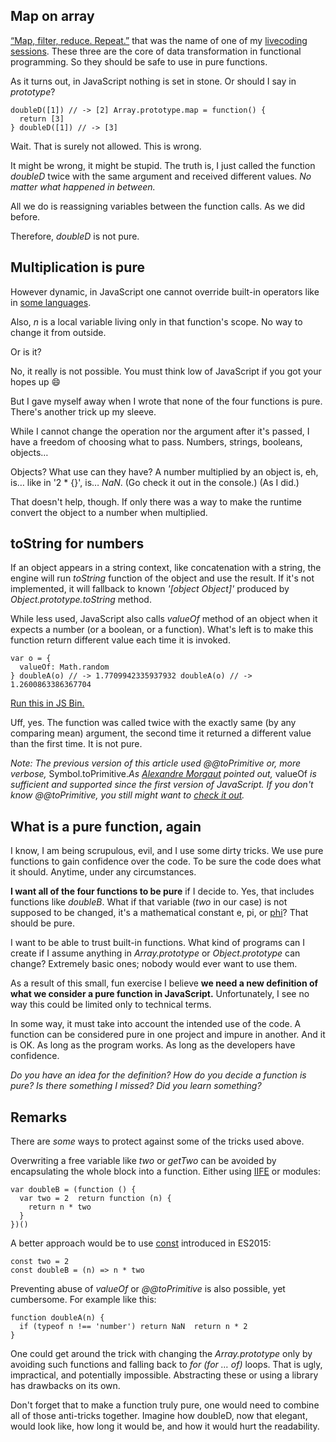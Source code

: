 

## Map on array

[“Map, filter, reduce. Repeat.”](<https://www.youtube.com/watch?v=RUXUXup1Ji0>) that was the name of one of my [livecoding sessions](<https://www.twitch.tv/robinpokorny>). These three are the core of data transformation in functional programming. So they should be safe to use in pure functions.

As it turns out, in JavaScript nothing is set in stone. Or should I say in *prototype*?

```
doubleD([1]) // -> [2] Array.prototype.map = function() {
  return [3]
} doubleD([1]) // -> [3]
```

Wait. That is surely not allowed. This is wrong.

It might be wrong, it might be stupid. The truth is, I just called the function *doubleD* twice with the same argument and received different values. *No matter what happened in between.*

All we do is reassigning variables between the function calls. As we did before.

Therefore, *doubleD* is not pure.

## Multiplication is pure

However dynamic, in JavaScript one cannot override built-in operators like in [some languages](<https://stackoverflow.com/a/9745356/1517783>).

Also, *n* is a local variable living only in that function's scope. No way to change it from outside.

Or is it?

No, it really is not possible. You must think low of JavaScript if you got your hopes up 😄

But I gave myself away when I wrote that none of the four functions is pure. There's another trick up my sleeve.

While I cannot change the operation nor the argument after it's passed, I have a freedom of choosing what to pass. Numbers, strings, booleans, objects…

Objects? What use can they have? A number multiplied by an object is, eh, is… like in '2 * {}', is… *NaN*. (Go check it out in the console.) (As I did.)

That doesn't help, though. If only there was a way to make the runtime convert the object to a number when multiplied.

## toString for numbers

If an object appears in a string context, like concatenation with a string, the engine will run *toString* function of the object and use the result. If it's not implemented, it will fallback to known *'[object Object]'* produced by *Object.prototype.toString* method.

While less used, JavaScript also calls *valueOf* method of an object when it expects a number (or a boolean, or a function). What's left is to make this function return different value each time it is invoked.

```
var o = {
  valueOf: Math.random
} doubleA(o) // -> 1.7709942335937932 doubleA(o) // -> 1.2600863386367704
```
[Run this in JS Bin.](<http://jsbin.com/lojupas/edit?js,console>)

Uff, yes. The function was called twice with the exactly same (by any comparing mean) argument, the second time it returned a different value than the first time. It is not pure.

*Note: The previous version of this article used @@toPrimitive or, more verbose,* Symbol.toPrimitive.*As [Alexandre Morgaut](<https://medium.com/@amorgaut>) pointed out,* valueOf *is sufficient and supported since the first version of JavaScript. If you don't know @@toPrimitive, you still might want to [check it out](<https://developer.mozilla.org/en-US/docs/Web/JavaScript/Reference/Global_Objects/Symbol/toPrimitive>).*

## What is a pure function, again

I know, I am being scrupulous, evil, and I use some dirty tricks. We use pure functions to gain confidence over the code. To be sure the code does what it should. Anytime, under any circumstances.

**I want all of the four functions to be pure** if I decide to. Yes, that includes functions like *doubleB*. What if that variable (*two* in our case) is not supposed to be changed, it's a mathematical constant e, pi, or [phi](<https://en.wikipedia.org/wiki/Golden_ratio>)? That should be pure.

I want to be able to trust built-in functions. What kind of programs can I create if I assume anything in *Array.prototype* or *Object.prototype* can change? Extremely basic ones; nobody would ever want to use them.

As a result of this small, fun exercise I believe **we need a new definition of what we consider a pure function in JavaScript.** Unfortunately, I see no way this could be limited only to technical terms.

In some way, it must take into account the intended use of the code. A function can be considered pure in one project and impure in another. And it is OK. As long as the program works. As long as the developers have confidence.

*Do you have an idea for the definition? How do you decide a function is pure? Is there something I missed? Did you learn something?*

## Remarks

There are *some* ways to protect against some of the tricks used above.

Overwriting a free variable like *two* or *getTwo* can be avoided by encapsulating the whole block into a function. Either using [IIFE](<https://en.wikipedia.org/wiki/Immediately-invoked_function_expression>) or modules:

```
var doubleB = (function () {
  var two = 2  return function (n) {
    return n * two
  }
})()
```

A better approach would be to use [const](<https://developer.mozilla.org/en-US/docs/Web/JavaScript/Reference/Statements/const>) introduced in ES2015:

```
const two = 2
const doubleB = (n) => n * two
```

Preventing abuse of *valueOf* or *@@toPrimitive* is also possible, yet cumbersome. For example like this:

```
function doubleA(n) {
  if (typeof n !== 'number') return NaN  return n * 2
}
```

One could get around the trick with changing the *Array.prototype* only by avoiding such functions and falling back to *for (for … of)* loops. That is ugly, impractical, and potentially impossible. Abstracting these or using a library has drawbacks on its own.

Don't forget that to make a function truly pure, one would need to combine all of those anti-tricks together. Imagine how doubleD, now that elegant, would look like, how long it would be, and how it would hurt the readability.
